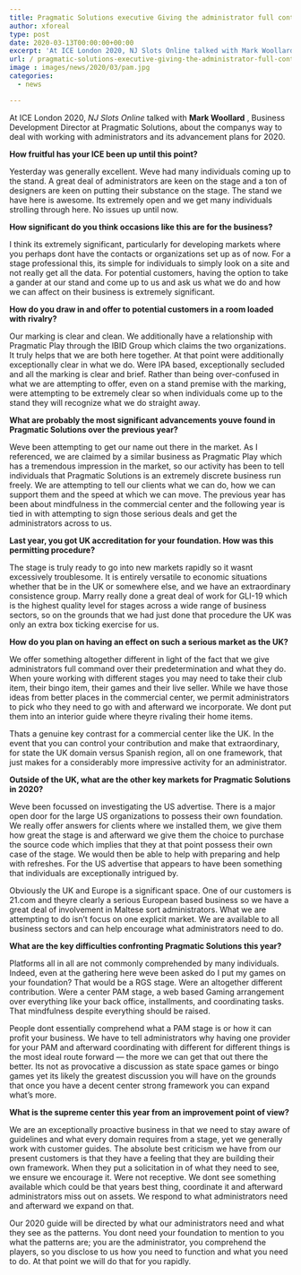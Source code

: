 ```yaml
---
title: Pragmatic Solutions executive Giving the administrator full control
author: xforeal 
type: post
date: 2020-03-13T00:00:00+00:00
excerpt: 'At ICE London 2020, NJ Slots Online talked with Mark Woollard, Business Development Director at Pragmatic Solutions, about the companys way to deal with working with administrators and its advancement plans for 2020 '
url: / pragmatic-solutions-executive-giving-the-administrator-full-control/
image : images/news/2020/03/pam.jpg
categories:
  - news

---
```

At ICE London 2020, _NJ Slots Online_ talked with **Mark Woollard** , Business Development Director at Pragmatic Solutions, about the companys way to deal with working with administrators and its advancement plans for 2020. 

**How fruitful has your ICE been up until this point?** 

Yesterday was generally excellent. Weve had many individuals coming up to the stand. A great deal of administrators are keen on the stage and a ton of designers are keen on putting their substance on the stage. The stand we have here is awesome. Its extremely open and we get many individuals strolling through here. No issues up until now. 

**How significant do you think occasions like this are for the business?** 

I think its extremely significant, particularly for developing markets where you perhaps dont have the contacts or organizations set up as of now. For a stage professional this, its simple for individuals to simply look on a site and not really get all the data. For potential customers, having the option to take a gander at our stand and come up to us and ask us what we do and how we can affect on their business is extremely significant. 

**How do you draw in and offer to potential customers in a room loaded with rivalry?** 

Our marking is clear and clean. We additionally have a relationship with Pragmatic Play through the IBID Group which claims the two organizations. It truly helps that we are both here together. At that point were additionally exceptionally clear in what we do. Were IPA based, exceptionally secluded and all the marking is clear and brief. Rather than being over-confused in what we are attempting to offer, even on a stand premise with the marking, were attempting to be extremely clear so when individuals come up to the stand they will recognize what we do straight away. 

**What are probably the most significant advancements youve found in Pragmatic Solutions over the previous year?** 

Weve been attempting to get our name out there in the market. As I referenced, we are claimed by a similar business as Pragmatic Play which has a tremendous impression in the market, so our activity has been to tell individuals that Pragmatic Solutions is an extremely discrete business run freely. We are attempting to tell our clients what we can do, how we can support them and the speed at which we can move. The previous year has been about mindfulness in the commercial center and the following year is tied in with attempting to sign those serious deals and get the administrators across to us. 

**Last year, you got UK accreditation for your foundation. How was this permitting procedure?** 

The stage is truly ready to go into new markets rapidly so it wasnt excessively troublesome. It is entirely versatile to economic situations whether that be in the UK or somewhere else, and we have an extraordinary consistence group. Marry really done a great deal of work for GLI-19 which is the highest quality level for stages across a wide range of business sectors, so on the grounds that we had just done that procedure the UK was only an extra box ticking exercise for us. 

**How do you plan on having an effect on such a serious market as the UK?** 

We offer something altogether different in light of the fact that we give administrators full command over their predetermination and what they do. When youre working with different stages you may need to take their club item, their bingo item, their games and their live seller. While we have those ideas from better places in the commercial center, we permit administrators to pick who they need to go with and afterward we incorporate. We dont put them into an interior guide where theyre rivaling their home items. 

Thats a genuine key contrast for a commercial center like the UK. In the event that you can control your contribution and make that extraordinary, for state the UK domain versus Spanish region, all on one framework, that just makes for a considerably more impressive activity for an administrator. 

**Outside of the UK, what are the other key markets for Pragmatic Solutions in 2020?** 

Weve been focussed on investigating the US advertise. There is a major open door for the large US organizations to possess their own foundation. We really offer answers for clients where we installed them, we give them how great the stage is and afterward we give them the choice to purchase the source code which implies that they at that point possess their own case of the stage. We would then be able to help with preparing and help with refreshes. For the US advertise that appears to have been something that individuals are exceptionally intrigued by. 

Obviously the UK and Europe is a significant space. One of our customers is 21.com and theyre clearly a serious European based business so we have a great deal of involvement in Maltese sort administrators. What we are attempting to do isn&#8217;t focus on one explicit market. We are available to all business sectors and can help encourage what administrators need to do. 

**What are the key difficulties confronting Pragmatic Solutions this year?** 

Platforms all in all are not commonly comprehended by many individuals. Indeed, even at the gathering here weve been asked do I put my games on your foundation? That would be a RGS stage. Were an altogether different contribution. Were a center PAM stage, a web based Gaming arrangement over everything like your back office, installments, and coordinating tasks. That mindfulness despite everything should be raised. 

People dont essentially comprehend what a PAM stage is or how it can profit your business. We have to tell administrators why having one provider for your PAM and afterward coordinating with different for different things is the most ideal route forward &#8212; the more we can get that out there the better. Its not as provocative a discussion as state space games or bingo games yet its likely the greatest discussion you will have on the grounds that once you have a decent center strong framework you can expand what&#8217;s more. 

**What is the supreme center this year from an improvement point of view?** 

We are an exceptionally proactive business in that we need to stay aware of guidelines and what every domain requires from a stage, yet we generally work with customer guides. The absolute best criticism we have from our present customers is that they have a feeling that they are building their own framework. When they put a solicitation in of what they need to see, we ensure we encourage it. Were not receptive. We dont see something available which could be that years best thing, coordinate it and afterward administrators miss out on assets. We respond to what administrators need and afterward we expand on that. 

Our 2020 guide will be directed by what our administrators need and what they see as the patterns. You dont need your foundation to mention to you what the patterns are; you are the administrator, you comprehend the players, so you disclose to us how you need to function and what you need to do. At that point we will do that for you rapidly.